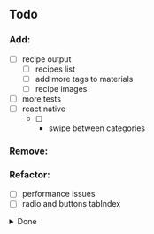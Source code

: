 ## Todo

### Add:
- [ ] recipe output
	- [ ] recipes list
	- [ ] add more tags to materials
	- [ ] recipe images
- [ ] more tests
- [ ] react native
	- [ ] - swipe between categories

### Remove:

### Refactor:
- [ ] performance issues
- [ ] radio and buttons tabIndex

<details>
<summary>Done</summary>

### Added:
- [x] temp hearts
- [x] buff type readout
- [x] buff potency calculator
- [x] heart shortening over 6
- [x] local storage
- [x] ingredient images
- [x] materials button styles
- [x] container styles
- [x] creature material effect handling
- [x] buff emblems
- [x] potency translator for buff emblems
- [x] add hourglass emblem
- [x] hover stats
	- [x] locations
- [x] better README
- [x] buff type emblem on material buttons
- [x] create reusable fade in lazyload component
- [x] filtering
	- [x] tags
	- [x] text input to filter name
	- [x] radio/checkbox to filter type
	- [x] placeholder for no items found
	- [x] responsive styles
- [x] custom tooltip component
- [x] images for dragon materials, star fragment, wood
- [x] stats for dragon materials, star fragment, wood
- [x] locations for dragon parts, star fragment, wood
- [x] smaller background image file size because it's being blurred anyways

### Removed:
- [x] 'Time' when a timed buff isn't active
- [x] OutputContainer when no ingredients selected

### Refactored:
- [x] calculators to use reduce
- [x] change 'Level' readout to duplicated buff emblem
- [x] 'any' types
- [x] consider changing unused/null values in materials.ts to []/{}
- [x] materials order to match game
	- [x] image file names to material name
- [x] materials grid on mobile
- [x] locations icon only on desktop
- [x] consider using non-image background for performance

</details>
